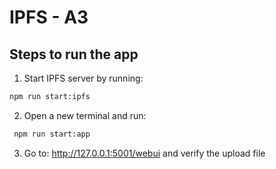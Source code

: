 # IPFS - A3

## Steps to run the app

1. Start IPFS server by running:

```sh
npm run start:ipfs
```

2. Open a new terminal and run:

```sh
 npm run start:app
```

3. Go to: http://127.0.0.1:5001/webui and verify the upload file
